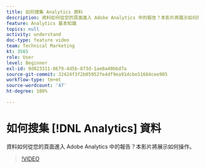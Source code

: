 ```yaml
---
title: 如何搜集 Analytics 資料
description: 資料如何從您的頁面進入 Adobe Analytics 中的報告？本影片將展示如何操作。
feature: Analytics 基本知識
topics: null
activity: understand
doc-type: feature video
team: Technical Marketing
kt: 3565
role: User
level: Beginner
exl-id: 9d823311-8679-4d5b-873d-1ae0a49bbd7a
source-git-commit: 32424f3f2b05952fe4df9ea91dcbe51684cee905
workflow-type: tm+mt
source-wordcount: '47'
ht-degree: 100%

---
```


# 如何搜集 [!DNL Analytics] 資料

資料如何從您的頁面進入 Adobe Analytics 中的報告？本影片將展示如何操作。

>[!VIDEO](https://video.tv.adobe.com/v/28768/?quality=12)
